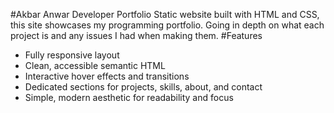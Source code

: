 #Akbar Anwar Developer Portfolio 
Static website built with HTML and CSS, this site showcases my programming portfolio. Going in depth on what each project is and any issues I had when making them.
#Features
- Fully responsive layout
- Clean, accessible semantic HTML
- Interactive hover effects and transitions
- Dedicated sections for projects, skills, about, and contact
- Simple, modern aesthetic for readability and focus
